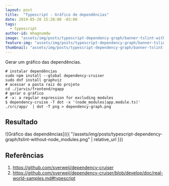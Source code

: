 ```yaml
---
layout: post
title:  "Typescript - Gráfico de dependências"
date: 2019-05-28 15:28:00 -03:00
tags:
  - typescript
author-id: mhagnumdw
image: "assets/img/posts/typescript-dependency-graph/banner-tslint-without-node_modules.png"
feature-img: "assets/img/posts/typescript-dependency-graph/banner-tslint-without-node_modules.png"
thumbnail: "assets/img/posts/typescript-dependency-graph/banner-tslint-without-node_modules.png"
---
```


Gerar um gráfico das dependências.

<!--more-->

```shell
# instalar dependências
sudo npm install --global dependency-cruiser
sudo dnf install graphviz
# acessar a pasta raiz do projeto
cd ./jarvis/frontend/ngapp
# gerar o gráfico
# -x: a regular expression for excluding modules
$ dependency-cruise -T dot -x '(node_modules|app.module.ts)' ./src/app/  | dot -T png > dependency-graph.png
```

## Resultado
![Gráfico das dependências]({{ "/assets/img/posts/typescript-dependency-graph/tslint-without-node_modules.png" | relative_url }})

## Referências
1. https://github.com/sverweij/dependency-cruiser
1. https://github.com/sverweij/dependency-cruiser/blob/develop/doc/real-world-samples.md#typescript
